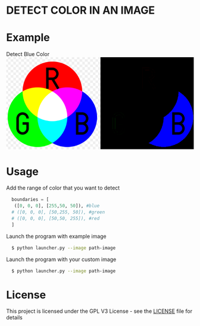 DETECT COLOR IN AN IMAGE
========================

Example
=========================
Detect Blue Color
![alt text](img/results-readme/results.png "Example")


Usage
=====

Add the range of color that you want to detect
```python
  boundaries = [
   ([0, 0, 0], [255,50, 50]), #blue
  # ([0, 0, 0], [50,255, 50]), #green
  # ([0, 0, 0], [50,50, 255]), #red
  ]
```

Launch the program with example image

```sh
  $ python launcher.py --image path-image
```

Launch the program with your custom image

```sh
  $ python launcher.py --image path-image
```


License
=======
This project is licensed under the GPL V3 License - see the [LICENSE](LICENSE) file for details
